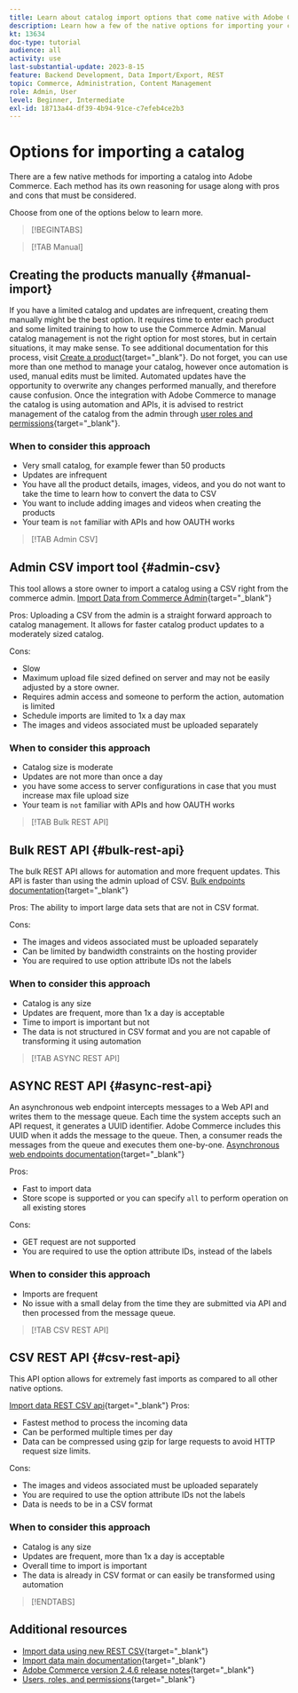 ```yaml
---
title: Learn about catalog import options that come native with Adobe Commerce
description: Learn how a few of the native options for importing your catalog to your Adobe Commerce store.
kt: 13634
doc-type: tutorial
audience: all
activity: use
last-substantial-update: 2023-8-15
feature: Backend Development, Data Import/Export, REST
topic: Commerce, Administration, Content Management
role: Admin, User
level: Beginner, Intermediate
exl-id: 18713a44-df39-4b94-91ce-c7efeb4ce2b3
---
```

# Options for importing a catalog

There are a few native methods for importing a catalog into Adobe Commerce. Each method has its own reasoning for usage along with pros and cons that must be considered. 

Choose from one of the options below to learn more.

>[!BEGINTABS]

>[!TAB Manual]

## Creating the products manually {#manual-import}

If you have a limited catalog and updates are infrequent, creating them manually might be the best option. It requires time to enter each product and some limited training to how to use the Commerce Admin. Manual catalog management is not the right option for most stores, but in certain situations, it may make sense. To see additional documentation for this process, visit [Create a product](https://experienceleague.adobe.com/docs/commerce-admin/catalog/products/product-create.html){target="_blank"}. Do not forget, you can use more than one method to manage your catalog, however once automation is used, manual edits must be limited. Automated updates have the opportunity to overwrite any changes performed manually, and therefore cause confusion. Once the integration with Adobe Commerce to manage the catalog is using automation and APIs, it is advised to restrict management of the catalog from the admin through [user roles and permissions](https://experienceleague.adobe.com/docs/commerce-admin/systems/user-accounts/permissions-user-roles.html){target="_blank"}. 



### When to consider this approach

- Very small catalog, for example fewer than 50 products
- Updates are infrequent 
- You have all the product details, images, videos, and you do not want to take the time to learn how to convert the data to CSV
- You want to include adding images and videos when creating the products
- Your team is `not` familiar with APIs and how OAUTH works



>[!TAB Admin CSV]

## Admin CSV import tool {#admin-csv}

This tool allows a store owner to import a catalog using a CSV right from the commerce admin. 
[Import Data from Commerce Admin](https://experienceleague.adobe.com/docs/commerce-admin/systems/data-transfer/import/data-import.html){target="_blank"}

Pros:
Uploading a CSV from the admin is a straight forward approach to catalog management. It allows for faster catalog product updates to a moderately sized catalog. 

Cons:

- Slow
- Maximum upload file sized defined on server and may not be easily adjusted by a store owner.
- Requires admin access and someone to perform the action, automation is limited 
- Schedule imports are limited to 1x a day max
- The images and videos associated must be uploaded separately



### When to consider this approach

- Catalog size is moderate 
- Updates are not more than once a day
- you have some access to server configurations in case that you must increase max file upload size
- Your team is `not` familiar with APIs and how OAUTH works



>[!TAB Bulk REST API]

## Bulk REST API {#bulk-rest-api}

The bulk REST API allows for automation and more frequent updates. This API is faster than using the admin upload of CSV.
[Bulk endpoints documentation](https://developer.adobe.com/commerce/webapi/rest/use-rest/bulk-endpoints/){target="_blank"}

Pros:
The ability to import large data sets that are not in CSV format.

Cons:

- The images and videos associated must be uploaded separately
- Can be limited by bandwidth constraints on the hosting provider
- You are required to use option attribute IDs not the labels



### When to consider this approach

- Catalog is any size
- Updates are frequent, more than 1x a day is acceptable
- Time to import is important but not 
- The data is not structured in CSV format and you are not capable of transforming it using automation



>[!TAB ASYNC REST API]

## ASYNC REST API {#async-rest-api}

An asynchronous web endpoint intercepts messages to a Web API and writes them to the message queue. Each time the system accepts such an API request, it generates a UUID identifier. Adobe Commerce includes this UUID when it adds the message to the queue. Then, a consumer reads the messages from the queue and executes them one-by-one.
[Asynchronous web endpoints documentation](https://developer.adobe.com/commerce/webapi/rest/use-rest/asynchronous-web-endpoints/){target="_blank"}

Pros:

- Fast to import data
- Store scope is supported or you can specify `all` to perform operation on all existing stores

Cons:

- GET request are not supported
- You are required to use the option attribute IDs, instead of the labels


### When to consider this approach

- Imports are frequent
- No issue with a small delay from the time they are submitted via API and then processed from the message queue.



>[!TAB CSV REST API]

## CSV REST API {#csv-rest-api}

This API option allows for extremely fast imports as compared to all other native options. 

[Import data REST CSV api](https://developer.adobe.com/commerce/webapi/rest/modules/import/){target="_blank"}
Pros:

- Fastest method to process the incoming data
- Can be performed multiple times per day
- Data can be compressed using gzip for large requests to avoid HTTP request size limits.

Cons:

- The images and videos associated must be uploaded separately
- You are required to use the option attribute IDs not the labels
- Data is needs to be in a CSV format

### When to consider this approach

- Catalog is any size
- Updates are frequent, more than 1x a day is acceptable
- Overall time to import is important
- The data is already in CSV format or can easily be transformed using automation



>[!ENDTABS]

## Additional resources

- [Import data using new REST CSV](https://developer.adobe.com/commerce/webapi/rest/modules/import/){target="_blank"}
- [Import data main documentation](https://experienceleague.adobe.com/docs/commerce-admin/systems/data-transfer/import/data-import.html){target="_blank"}
- [Adobe Commerce version 2.4.6 release notes](https://experienceleague.adobe.com/docs/commerce-operations/release/notes/adobe-commerce/2-4-6.html){target="_blank"}
- [Users, roles, and permissions](../site-management/users-roles-permissions.md){target="_blank"}
